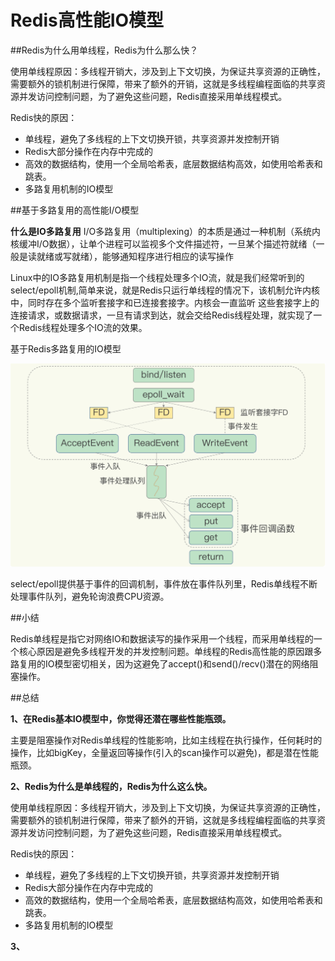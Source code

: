 # Redis高性能IO模型

##Redis为什么用单线程，Redis为什么那么快？

使用单线程原因：多线程开销大，涉及到上下文切换，为保证共享资源的正确性，需要额外的锁机制进行保障，带来了额外的开销，这就是多线程编程面临的共享资源并发访问控制问题，为了避免这些问题，Redis直接采用单线程模式。

Redis快的原因：
- 单线程，避免了多线程的上下文切换开锁，共享资源并发控制开销
- Redis大部分操作在内存中完成的
- 高效的数据结构，使用一个全局哈希表，底层数据结构高效，如使用哈希表和跳表。
- 多路复用机制的IO模型

##基于多路复用的高性能I/O模型

**什么是IO多路复用**
I/O多路复用（multiplexing）的本质是通过一种机制（系统内核缓冲I/O数据），让单个进程可以监视多个文件描述符，一旦某个描述符就绪（一般是读就绪或写就绪），能够通知程序进行相应的读写操作

Linux中的IO多路复用机制是指一个线程处理多个IO流，就是我们经常听到的select/epoll机制,简单来说，就是Redis只运行单线程的情况下，该机制允许内核中，同时存在多个监听套接字和已连接套接字。内核会一直监听 这些套接字上的连接请求，或数据请求，一旦有请求到达，就会交给Redis线程处理，就实现了一个Redis线程处理多个IO流的效果。

基于Redis多路复用的IO模型

![](../image/redis6.png)

select/epoll提供基于事件的回调机制，事件放在事件队列里，Redis单线程不断处理事件队列，避免轮询浪费CPU资源。

##小结

Redis单线程是指它对网络IO和数据读写的操作采用一个线程，而采用单线程的一个核心原因是避免多线程开发的并发控制问题。单线程的Redis高性能的原因跟多路复用的IO模型密切相关，因为这避免了accept()和send()/recv()潜在的网络阻塞操作。

##总结

**1、在Redis基本IO模型中，你觉得还潜在哪些性能瓶颈。**

主要是阻塞操作对Redis单线程的性能影响，比如主线程在执行操作，任何耗时的操作，比如bigKey，全量返回等操作(引入的scan操作可以避免)，都是潜在性能瓶颈。

**2、Redis为什么是单线程的，Redis为什么这么快。**

使用单线程原因：多线程开销大，涉及到上下文切换，为保证共享资源的正确性，需要额外的锁机制进行保障，带来了额外的开销，这就是多线程编程面临的共享资源并发访问控制问题，为了避免这些问题，Redis直接采用单线程模式。

Redis快的原因：
- 单线程，避免了多线程的上下文切换开锁，共享资源并发控制开销
- Redis大部分操作在内存中完成的
- 高效的数据结构，使用一个全局哈希表，底层数据结构高效，如使用哈希表和跳表。
- 多路复用机制的IO模型

**3、**




